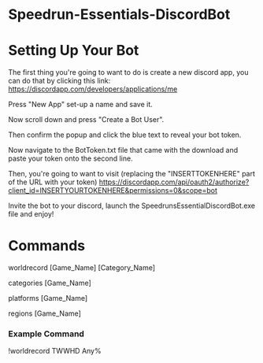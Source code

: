 # Speedrun-Essentials-DiscordBot

# Setting Up Your Bot
The first thing you're going to want to do is create a new discord app, you can do that by clicking this link:
https://discordapp.com/developers/applications/me

Press "New App" set-up a name and save it.

Now scroll down and press "Create a Bot User".

Then confirm the popup and click the blue text to reveal your bot token.

Now navigate to the BotToken.txt file that came with the download and paste your token onto the second line.

Then, you're going to want to visit (replacing the "INSERTTOKENHERE" part of the URL with your token) https://discordapp.com/api/oauth2/authorize?client_id=INSERTYOURTOKENHERE&permissions=0&scope=bot

Invite the bot to your discord, launch the SpeedrunsEssentialDiscordBot.exe file and enjoy!

# Commands

worldrecord [Game_Name] [Category_Name]

categories [Game_Name]

platforms [Game_Name]

regions [Game_Name]

### Example Command
!worldrecord TWWHD Any%
